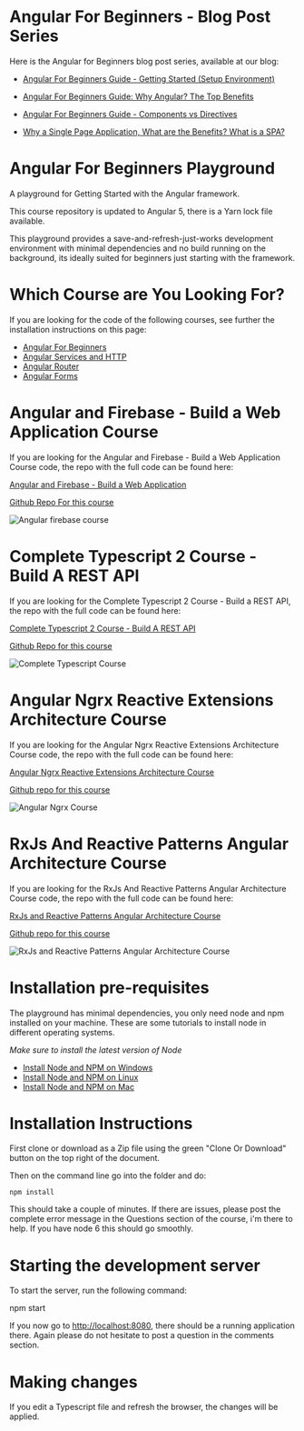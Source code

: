 
# Angular For Beginners - Blog Post Series

Here is the Angular for Beginners blog post series, available at our blog:

- [Angular For Beginners Guide - Getting Started (Setup Environment)](https://blog.angular-university.io/getting-started-with-angular-setup-a-development-environment-with-yarn-the-angular-cli-setup-an-ide/)

- [Angular For Beginners Guide: Why Angular? The Top Benefits](https://blog.angular-university.io/why-angular-angular-vs-jquery-a-beginner-friendly-explanation-on-the-advantages-of-angular-and-mvc/) 

- [Angular For Beginners Guide - Components vs Directives](https://blog.angular-university.io/angular-components-and-directives-for-beginners/) 

- [Why a Single Page Application, What are the Benefits? What is a SPA?](https://blog.angular-university.io/why-a-single-page-application-what-are-the-benefits-what-is-a-spa/)


# Angular For Beginners Playground
A playground for Getting Started with the Angular framework.

This course repository is updated to Angular 5, there is a Yarn lock file available.

This playground provides a save-and-refresh-just-works development environment with minimal dependencies and no build running on the background, its ideally suited for beginners just starting with the framework.


# Which Course are You Looking For?

If you are looking for the code of the following courses, see further the installation instructions on this page:

- [Angular For Beginners](https://angular-university.io/course/getting-started-with-angular2)
- [Angular Services and HTTP](https://angular-university.io/course/angular2-http)
- [Angular Router](https://angular-university.io/course/angular2-routing)
- [Angular Forms](https://angular-university.io/course/angular2-forms)

# Angular and Firebase - Build a Web Application Course

If you are looking for the Angular and Firebase - Build a Web Application Course code, the repo with the full code can be found here:

[Angular and Firebase - Build a Web Application](https://angular-university.io/course/build-an-application-with-angular2)

[Github Repo For this course](https://github.com/angular-university/angular-firebase-app)

![Angular firebase course](https://angular-academy.s3.amazonaws.com/thumbnails/angular_app-firebase-small-v2.png)


# Complete Typescript 2 Course - Build A REST API

If you are looking for the Complete Typescript 2 Course - Build a REST API, the repo with the full code can be found here:

[Complete Typescript 2 Course - Build A REST API](https://angular-university.io/course/typescript-2-tutorial)

[Github Repo for this course](https://github.com/angular-university/complete-typescript-course)

![Complete Typescript Course](https://angular-academy.s3.amazonaws.com/thumbnails/typescript-2-small.png)


# Angular Ngrx Reactive Extensions Architecture Course 

If you are looking for the Angular Ngrx Reactive Extensions Architecture Course code, the repo with the full code can be found here:

[Angular Ngrx Reactive Extensions Architecture Course](https://angular-university.io/course/angular2-ngrx)

[Github repo for this course](https://github.com/angular-university/ngrx-course)

![Angular Ngrx Course](https://angular-academy.s3.amazonaws.com/thumbnails/ngrx-angular.png)


# RxJs And Reactive Patterns Angular Architecture Course

If you are looking for the RxJs And Reactive Patterns Angular Architecture Course code, the repo with the full code can be found here:

[RxJs and Reactive Patterns Angular Architecture Course](https://angular-university.io/course/reactive-angular-architecture-course)

[Github repo for this course](https://github.com/angular-university/reactive-patterns-course)

![RxJs and Reactive Patterns Angular Architecture Course](https://s3-us-west-1.amazonaws.com/angular-academy/blog/images/rxjs-reactive-patterns-small.png)




# Installation pre-requisites

The playground has minimal dependencies,  you only need node and npm installed on your machine. 
These are some tutorials to install node in different operating systems. 

*Make sure to install the latest version of Node*

- [Install Node and NPM on Windows](https://www.youtube.com/watch?v=8ODS6RM6x7g)
- [Install Node and NPM on Linux](https://www.youtube.com/watch?v=yUdHk-Dk_BY)
- [Install Node and NPM on Mac](https://www.youtube.com/watch?v=Imj8PgG3bZU)

# Installation Instructions

First clone or download as a Zip file using the green "Clone Or Download" button on the top right of the document.

Then on the command line go into the folder and do:

    npm install
    
This should take a couple of minutes. If there are issues, please post the complete error message in the Questions section of the course, i'm there to help. If you have node 6 this should go smoothly. 

# Starting the development server

To start the server, run the following command:

npm start

If you now go to [http://localhost:8080](http://localhost:8080), there should be a running application there. Again please do not hesitate to post a question in the comments section.

# Making changes

If you edit a Typescript file and refresh the browser, the changes will be applied.





